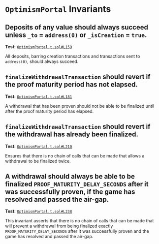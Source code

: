 # `OptimismPortal` Invariants

## Deposits of any value should always succeed unless `_to` = `address(0)` or `_isCreation` = `true`.
**Test:** [`OptimismPortal.t.sol#L159`](../test/invariants/OptimismPortal.t.sol#L159)

All deposits, barring creation transactions and transactions sent to `address(0)`, should always succeed. 

## `finalizeWithdrawalTransaction` should revert if the proof maturity period has not elapsed.
**Test:** [`OptimismPortal.t.sol#L181`](../test/invariants/OptimismPortal.t.sol#L181)

A withdrawal that has been proven should not be able to be finalized until after the proof maturity period has elapsed. 

## `finalizeWithdrawalTransaction` should revert if the withdrawal has already been finalized.
**Test:** [`OptimismPortal.t.sol#L210`](../test/invariants/OptimismPortal.t.sol#L210)

Ensures that there is no chain of calls that can be made that allows a withdrawal to be finalized twice. 

## A withdrawal should **always** be able to be finalized `PROOF_MATURITY_DELAY_SECONDS` after it was successfully proven, if the game has resolved and passed the air-gap.
**Test:** [`OptimismPortal.t.sol#L238`](../test/invariants/OptimismPortal.t.sol#L238)

This invariant asserts that there is no chain of calls that can be made that will prevent a withdrawal from being finalized exactly `PROOF_MATURITY_DELAY_SECONDS` after it was successfully proven and the game has resolved and passed the air-gap. 